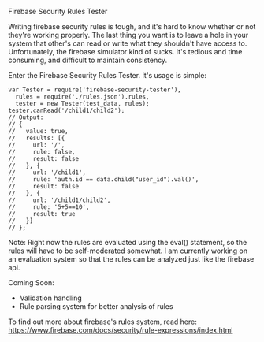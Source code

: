 
Firebase Security Rules Tester

Writing firebase security rules is tough, and it's hard to know whether or not they're working properly. The last thing you want is to leave a hole in your system that other's can read or write what they shouldn't have access to. Unfortunately, the firebase simulator kind of sucks. It's tedious and time consuming, and difficult to maintain consistency.

Enter the Firebase Security Rules Tester. It's usage is simple:

    var Tester = require('firebase-security-tester'),
      rules = require('./rules.json').rules,
      tester = new Tester(test_data, rules);
    tester.canRead('/child1/child2');
    // Output:
    // {
    //   value: true,
    //   results: [{
    //     url: '/',
    //     rule: false,
    //     result: false
    //   }, {
    //     url: '/child1',
    //     rule: 'auth.id == data.child("user_id").val()',
    //     result: false
    //   }, {
    //     url: '/child1/child2',
    //     rule: '5+5==10',
    //     result: true
    //   }]
    // };


Note: Right now the rules are evaluated using the eval() statement, so the rules will have to be self-moderated somewhat. I am currently working on an evaluation system so that the rules can be analyzed just like the firebase api.

Coming Soon:
 - Validation handling
 - Rule parsing system for better analysis of rules

To find out more about firebase's rules system, read here: https://www.firebase.com/docs/security/rule-expressions/index.html

